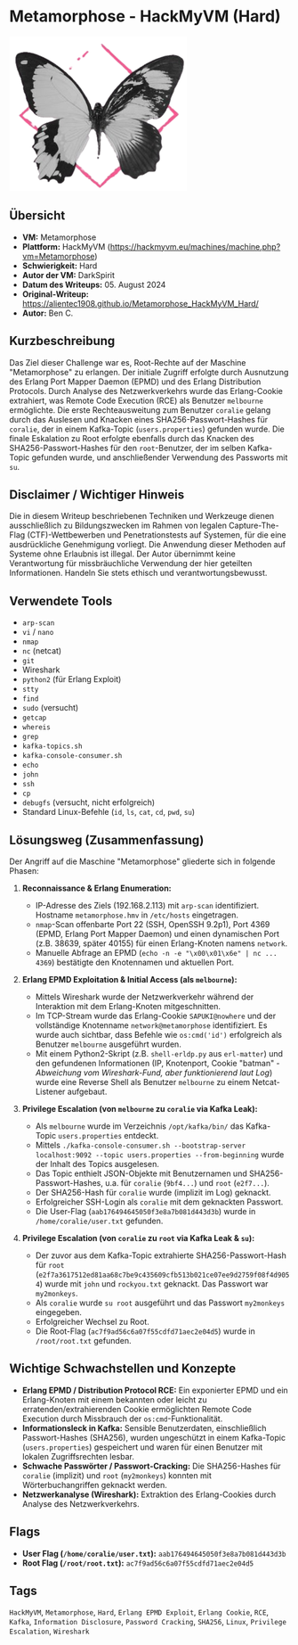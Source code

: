 # Metamorphose - HackMyVM (Hard)

![Metamorphose.png](Metamorphose.png)

## Übersicht

*   **VM:** Metamorphose
*   **Plattform:** HackMyVM (https://hackmyvm.eu/machines/machine.php?vm=Metamorphose)
*   **Schwierigkeit:** Hard
*   **Autor der VM:** DarkSpirit
*   **Datum des Writeups:** 05. August 2024
*   **Original-Writeup:** https://alientec1908.github.io/Metamorphose_HackMyVM_Hard/
*   **Autor:** Ben C.

## Kurzbeschreibung

Das Ziel dieser Challenge war es, Root-Rechte auf der Maschine "Metamorphose" zu erlangen. Der initiale Zugriff erfolgte durch Ausnutzung des Erlang Port Mapper Daemon (EPMD) und des Erlang Distribution Protocols. Durch Analyse des Netzwerkverkehrs wurde das Erlang-Cookie extrahiert, was Remote Code Execution (RCE) als Benutzer `melbourne` ermöglichte. Die erste Rechteausweitung zum Benutzer `coralie` gelang durch das Auslesen und Knacken eines SHA256-Passwort-Hashes für `coralie`, der in einem Kafka-Topic (`users.properties`) gefunden wurde. Die finale Eskalation zu Root erfolgte ebenfalls durch das Knacken des SHA256-Passwort-Hashes für den `root`-Benutzer, der im selben Kafka-Topic gefunden wurde, und anschließender Verwendung des Passworts mit `su`.

## Disclaimer / Wichtiger Hinweis

Die in diesem Writeup beschriebenen Techniken und Werkzeuge dienen ausschließlich zu Bildungszwecken im Rahmen von legalen Capture-The-Flag (CTF)-Wettbewerben und Penetrationstests auf Systemen, für die eine ausdrückliche Genehmigung vorliegt. Die Anwendung dieser Methoden auf Systeme ohne Erlaubnis ist illegal. Der Autor übernimmt keine Verantwortung für missbräuchliche Verwendung der hier geteilten Informationen. Handeln Sie stets ethisch und verantwortungsbewusst.

## Verwendete Tools

*   `arp-scan`
*   `vi` / `nano`
*   `nmap`
*   `nc` (netcat)
*   `git`
*   Wireshark
*   `python2` (für Erlang Exploit)
*   `stty`
*   `find`
*   `sudo` (versucht)
*   `getcap`
*   `whereis`
*   `grep`
*   `kafka-topics.sh`
*   `kafka-console-consumer.sh`
*   `echo`
*   `john`
*   `ssh`
*   `cp`
*   `debugfs` (versucht, nicht erfolgreich)
*   Standard Linux-Befehle (`id`, `ls`, `cat`, `cd`, `pwd`, `su`)

## Lösungsweg (Zusammenfassung)

Der Angriff auf die Maschine "Metamorphose" gliederte sich in folgende Phasen:

1.  **Reconnaissance & Erlang Enumeration:**
    *   IP-Adresse des Ziels (192.168.2.113) mit `arp-scan` identifiziert. Hostname `metamorphose.hmv` in `/etc/hosts` eingetragen.
    *   `nmap`-Scan offenbarte Port 22 (SSH, OpenSSH 9.2p1), Port 4369 (EPMD, Erlang Port Mapper Daemon) und einen dynamischen Port (z.B. 38639, später 40155) für einen Erlang-Knoten namens `network`.
    *   Manuelle Abfrage an EPMD (`echo -n -e "\x00\x01\x6e" | nc ... 4369`) bestätigte den Knotennamen und aktuellen Port.

2.  **Erlang EPMD Exploitation & Initial Access (als `melbourne`):**
    *   Mittels Wireshark wurde der Netzwerkverkehr während der Interaktion mit dem Erlang-Knoten mitgeschnitten.
    *   Im TCP-Stream wurde das Erlang-Cookie `SAPUKI@nowhere` und der vollständige Knotenname `network@metamorphose` identifiziert. Es wurde auch sichtbar, dass Befehle wie `os:cmd('id')` erfolgreich als Benutzer `melbourne` ausgeführt wurden.
    *   Mit einem Python2-Skript (z.B. `shell-erldp.py` aus `erl-matter`) und den gefundenen Informationen (IP, Knotenport, Cookie "batman" - *Abweichung vom Wireshark-Fund, aber funktionierend laut Log*) wurde eine Reverse Shell als Benutzer `melbourne` zu einem Netcat-Listener aufgebaut.

3.  **Privilege Escalation (von `melbourne` zu `coralie` via Kafka Leak):**
    *   Als `melbourne` wurde im Verzeichnis `/opt/kafka/bin/` das Kafka-Topic `users.properties` entdeckt.
    *   Mittels `./kafka-console-consumer.sh --bootstrap-server localhost:9092 --topic users.properties --from-beginning` wurde der Inhalt des Topics ausgelesen.
    *   Das Topic enthielt JSON-Objekte mit Benutzernamen und SHA256-Passwort-Hashes, u.a. für `coralie` (`9bf4...`) und `root` (`e2f7...`).
    *   Der SHA256-Hash für `coralie` wurde (implizit im Log) geknackt.
    *   Erfolgreicher SSH-Login als `coralie` mit dem geknackten Passwort.
    *   Die User-Flag (`aab176494645050f3e8a7b081d443d3b`) wurde in `/home/coralie/user.txt` gefunden.

4.  **Privilege Escalation (von `coralie` zu `root` via Kafka Leak & `su`):**
    *   Der zuvor aus dem Kafka-Topic extrahierte SHA256-Passwort-Hash für `root` (`e2f7a3617512ed81aa68c7be9c435609cfb513b021ce07ee9d2759f08f4d9054`) wurde mit `john` und `rockyou.txt` geknackt. Das Passwort war `my2monkeys`.
    *   Als `coralie` wurde `su root` ausgeführt und das Passwort `my2monkeys` eingegeben.
    *   Erfolgreicher Wechsel zu Root.
    *   Die Root-Flag (`ac7f9ad56c6a07f55cdfd71aec2e04d5`) wurde in `/root/root.txt` gefunden.

## Wichtige Schwachstellen und Konzepte

*   **Erlang EPMD / Distribution Protocol RCE:** Ein exponierter EPMD und ein Erlang-Knoten mit einem bekannten oder leicht zu erratenden/extrahierenden Cookie ermöglichten Remote Code Execution durch Missbrauch der `os:cmd`-Funktionalität.
*   **Informationsleck in Kafka:** Sensible Benutzerdaten, einschließlich Passwort-Hashes (SHA256), wurden ungeschützt in einem Kafka-Topic (`users.properties`) gespeichert und waren für einen Benutzer mit lokalen Zugriffsrechten lesbar.
*   **Schwache Passwörter / Passwort-Cracking:** Die SHA256-Hashes für `coralie` (implizit) und `root` (`my2monkeys`) konnten mit Wörterbuchangriffen geknackt werden.
*   **Netzwerkanalyse (Wireshark):** Extraktion des Erlang-Cookies durch Analyse des Netzwerkverkehrs.

## Flags

*   **User Flag (`/home/coralie/user.txt`):** `aab176494645050f3e8a7b081d443d3b`
*   **Root Flag (`/root/root.txt`):** `ac7f9ad56c6a07f55cdfd71aec2e04d5`

## Tags

`HackMyVM`, `Metamorphose`, `Hard`, `Erlang EPMD Exploit`, `Erlang Cookie`, `RCE`, `Kafka`, `Information Disclosure`, `Password Cracking`, `SHA256`, `Linux`, `Privilege Escalation`, `Wireshark`
